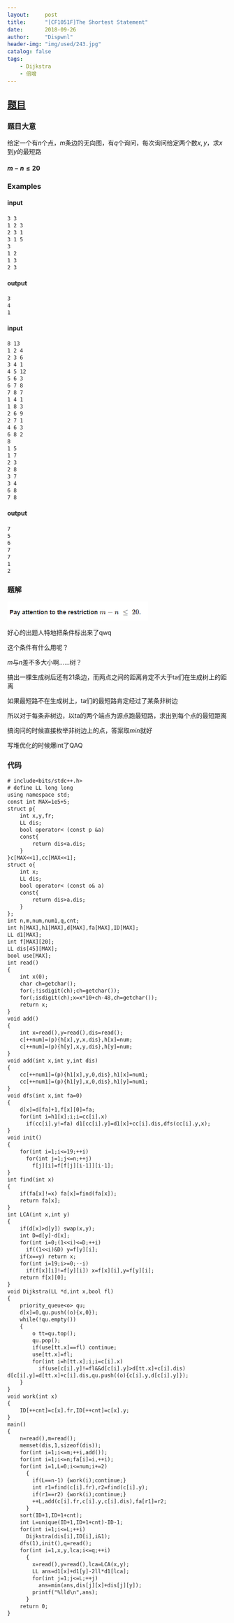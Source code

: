 ```yaml
---
layout:     post
title:      "[CF1051F]The Shortest Statement"
date:       2018-09-26
author:     "Dispwnl"
header-img: "img/used/243.jpg"
catalog: false
tags:
    - Dijkstra
    - 倍增
---
```

## [题目](http://codeforces.com/problemset/problem/1051/F)
### 题目大意

给定一个有$n$个点，$m$条边的无向图，有$q$个询问，每次询问给定两个数$x,y$，求$x$到$y$的最短路

#### $m-n\leq 20$

### Examples
#### input
```plain
3 3
1 2 3
2 3 1
3 1 5
3
1 2
1 3
2 3
```
#### output
```plain
3
4
1
```
#### input
```plain
8 13
1 2 4
2 3 6
3 4 1
4 5 12
5 6 3
6 7 8
7 8 7
1 4 1
1 8 3
2 6 9
2 7 1
4 6 3
6 8 2
8
1 5
1 7
2 3
2 8
3 7
3 4
6 8
7 8
```
#### output
```plain
7
5
6
7
7
1
2
```
### 题解

![](/img/study/theshortest.png)

好心的出题人特地把条件标出来了qwq

这个条件有什么用呢？

$m$与$n$差不多大小啊……树？

搞出一棵生成树后还有$21$条边，而两点之间的距离肯定不大于ta们在生成树上的距离

如果最短路不在生成树上，ta们的最短路肯定经过了某条非树边

所以对于每条非树边，以ta的两个端点为源点跑最短路，求出到每个点的最短距离

搞询问的时候直接枚举非树边上的点，答案取$min$就好

写堆优化的时候爆int了QAQ

### 代码
```
# include<bits/stdc++.h>
# define LL long long
using namespace std;
const int MAX=1e5+5;
struct p{
	int x,y,fr;
	LL dis;
	bool operator< (const p &a)
	const{
		return dis<a.dis;
	}
}c[MAX<<1],cc[MAX<<1];
struct o{
	int x;
	LL dis;
	bool operator< (const o& a)
	const{
		return dis>a.dis;
	}
};
int n,m,num,num1,q,cnt;
int h[MAX],h1[MAX],d[MAX],fa[MAX],ID[MAX];
LL d1[MAX];
int f[MAX][20];
LL dis[45][MAX];
bool use[MAX];
int read()
{
	int x(0);
	char ch=getchar();
	for(;!isdigit(ch);ch=getchar());
	for(;isdigit(ch);x=x*10+ch-48,ch=getchar());
	return x;
}
void add()
{
	int x=read(),y=read(),dis=read();
	c[++num]=(p){h[x],y,x,dis},h[x]=num;
	c[++num]=(p){h[y],x,y,dis},h[y]=num;
}
void add(int x,int y,int dis)
{
	cc[++num1]=(p){h1[x],y,0,dis},h1[x]=num1;
	cc[++num1]=(p){h1[y],x,0,dis},h1[y]=num1;
}
void dfs(int x,int fa=0)
{
	d[x]=d[fa]+1,f[x][0]=fa;
	for(int i=h1[x];i;i=cc[i].x)
	  if(cc[i].y!=fa) d1[cc[i].y]=d1[x]+cc[i].dis,dfs(cc[i].y,x);
}
void init()
{
	for(int i=1;i<=19;++i)
	  for(int j=1;j<=n;++j)
	    f[j][i]=f[f[j][i-1]][i-1];
}
int find(int x)
{
	if(fa[x]!=x) fa[x]=find(fa[x]);
	return fa[x];
}
int LCA(int x,int y)
{
	if(d[x]>d[y]) swap(x,y);
	int D=d[y]-d[x];
	for(int i=0;(1<<i)<=D;++i)
	  if((1<<i)&D) y=f[y][i];
	if(x==y) return x;
	for(int i=19;i>=0;--i)
	  if(f[x][i]!=f[y][i]) x=f[x][i],y=f[y][i];
	return f[x][0];
}
void Dijkstra(LL *d,int x,bool fl)
{
	priority_queue<o> qu;
	d[x]=0,qu.push((o){x,0});
	while(!qu.empty())
	{
		o tt=qu.top();
		qu.pop();
		if(use[tt.x]==fl) continue;
		use[tt.x]=fl;
		for(int i=h[tt.x];i;i=c[i].x)
		  if(use[c[i].y]!=fl&&d[c[i].y]>d[tt.x]+c[i].dis) d[c[i].y]=d[tt.x]+c[i].dis,qu.push((o){c[i].y,d[c[i].y]});
	}
}
void work(int x)
{
	ID[++cnt]=c[x].fr,ID[++cnt]=c[x].y;
}
main()
{
	n=read(),m=read();
	memset(dis,1,sizeof(dis));
	for(int i=1;i<=m;++i,add());
	for(int i=1;i<=n;fa[i]=i,++i);
	for(int i=1,L=0;i<=num;i+=2)
	  {
	  	if(L==n-1) {work(i);continue;}
	  	int r1=find(c[i].fr),r2=find(c[i].y);
	  	if(r1==r2) {work(i);continue;}
	  	++L,add(c[i].fr,c[i].y,c[i].dis),fa[r1]=r2;
	  }
	sort(ID+1,ID+1+cnt);
	int L=unique(ID+1,ID+1+cnt)-ID-1;
	for(int i=1;i<=L;++i)
	  Dijkstra(dis[i],ID[i],i&1);
	dfs(1),init(),q=read();
	for(int i=1,x,y,lca;i<=q;++i)
	  {
	  	x=read(),y=read(),lca=LCA(x,y);
	  	LL ans=d1[x]+d1[y]-2ll*d1[lca];
	  	for(int j=1;j<=L;++j)
	  	  ans=min(ans,dis[j][x]+dis[j][y]);
	  	printf("%lld\n",ans);
	  }
	return 0;
}
```
